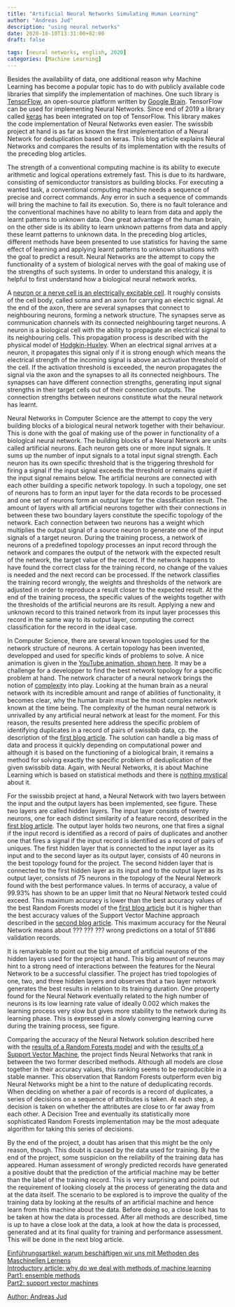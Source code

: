 ```yaml
---
title: "Artificial Neural Networks Simulating Human Learning"
author: "Andreas Jud"
description: "using neural networks"
date: 2020-10-10T13:31:00+02:00
draft: false

tags: [neural networks, english, 2020]
categories: [Machine Learning]
---
```



Besides the availability of data, one additional reason why Machine Learning has become a popular topic has to do with publicly available code libraries that simplify the implementation of machines. One such library is <a href="https://www.tensorflow.org/?hl=en" target="_blank">TensorFlow</a>, an open-source platform written by <a href="https://en.wikipedia.org/wiki/Google_Brain" target="_blank">Google Brain</a>. TensorFlow can be used for implementing Neural Networks. Since end of 2019 a library called <a href="https://keras.io/" target="_blank">keras</a> has been integrated on top of TensorFlow. This library makes the code implementation of Neural Networks even easier. The swissbib project at hand is as far as known the first implementation of a Neural Network for deduplication based on keras. This blog article explains Neural Networks and compares the results of its implementation with the results of the preceding blog articles.

The strength of a conventional computing machine is its ability to execute arithmetic and logical operations extremely fast. This is due to its hardware, consisting of semiconductor transistors as building blocks. For executing a wanted task, a conventional computing machine needs a sequence of precise and correct commands. Any error in such a sequence of commands will bring the machine to fail its execution. So, there is no fault tolerance and the conventional machines have no ability to learn from data and apply the learnt patterns to unknown data. One great advantage of the human brain, on the other side is its ability to learn unknown patterns from data and apply these learnt patterns to unknown data. In the preceding blog articles, different methods have been presented to use statistics for having the same effect of learning and applying learnt patterns to unknown situations with the goal to predict a result. Neural Networks are the attempt to copy the functionality of a system of biological nerves with the goal of making use of the strengths of such systems. In order to understand this analogy, it is helpful to first understand how a biological neural network works.

A <a href="https://en.wikipedia.org/wiki/Neuron" target="_blank">neuron or a nerve cell is an electrically excitable cell</a>. It roughly consists of the cell body, called soma and an axon for carrying an electric signal. At the end of the axon, there are several synapses that connect to neighbouring neurons, forming a network structure. The synapses serve as communication channels with its connected neighbouring target neurons. A neuron is a biological cell with the ability to propagate an electrical signal to its neighbouring cells. This propagation process is described with the physical model of <a href="https://en.wikipedia.org/wiki/Hodgkin-Huxley_model" target="_blank">Hodgkin-Huxley</a>. When an electrical signal arrives at a neuron, it propagates this signal only if it is strong enough which means the electrical strength of the incoming signal is above an activation threshold of the cell. If the activation threshold is exceeded, the neuron propagates the signal via the axon and the synapses to all its connected neighbours. The synapses can have different connection strengths, generating input signal strengths in their target cells out of their connection outputs. The connection strengths between neurons constitute what the neural network has learnt.

Neural Networks in Computer Science are the attempt to copy the very building blocks of a biological neural network together with their behaviour. This is done with the goal of making use of the power in functionality of a biological neural network. The building blocks of a Neural Network are units called artificial neurons. Each neuron gets one or more input signals. It sums up the number of input signals to a total input signal strength. Each neuron has its own specific threshold that is the triggering threshold for firing a signal if the input signal exceeds the threshold or remains quiet if the input signal remains below. The artificial neurons are connected with each other building a specific network topology. In such a topology, one set of neurons has to form an input layer for the data records to be processed and one set of neurons form an output layer for the classification result. The amount of layers with all artificial neurons together with their connections in between these two boundary layers constitute the specific topology of the network. Each connection between two neurons has a weight which multiplies the output signal of a source neuron to generate one of the input signals of a target neuron. During the training process, a network of neurons of a predefined topology processes an input record through the network and compares the output of the network with the expected result of the network, the target value of the record. If the network happens to have found the correct class for the training record, no change of the values is needed and the next record can be processed. If the network classifies the training record wrongly, the weights and thresholds of the network are adjusted in order to reproduce a result closer to the expected result. At the end of the training process, the specific values of the weights together with the thresholds of the artificial neurons are its result. Applying a new and unknown record to this trained network from its input layer processes this record in the same way to its output layer, computing the correct classification for the record in the ideal case.

In Computer Science, there are several known topologies used for the network structure of neurons. A certain topology has been invented, developped and used for specific kinds of problems to solve. A nice animation is given in the <a href="https://www.youtube.com/watch?v=3JQ3hYko51Y" target="_blank">YouTube animation, shown here</a>. It may be a challenge for a developper to find the best network topology for a specific problem at hand. The network character of a neural network brings the notion of <a href="https://en.wikipedia.org/wiki/Complex_system" target="_blank">complexity</a> into play. Looking at the human brain as a neural network with its incredible amount and range of abilities of functionality, it becomes clear, why the human brain must be the most complex network known at the time being. The complexity of the human neural network is unrivalled by any artificial neural network at least for the moment. For this reason, the results presented here address the specific problem of identifying duplicates in a record of pairs of swissbib data, cp. the description of the <a href='/blog/machine_learning/ensemblemethods' target="_blank">first blog article</a>. The solution can handle a big mass of data and process it quickly depending on computational power and although it is based on the functioning of a biological brain, it remains a method for solving exactly the specific problem of deduplication of the given swissbib data. Again, with Neural Networks, it is about Machine Learning which is based on statistical methods and there is <a href='/blog/machine_learning/support_vector_machines' target="_blank">nothing mystical</a> about it.

For the swissbib project at hand, a Neural Network with two layers between the input and the output layers has been implemented, see figure. These two layers are called hidden layers. The input layer consists of twenty neurons, one for each distinct similarity of a feature record, described in the <a href="/blog/machine_learning/ensemblemethods" target="_blank">first blog article</a>. The output layer holds two neurons, one that fires a signal if the input record is identified as a record of pairs of duplicates and another one that fires a signal if the input record is identified as a record of pairs of uniques. The first hidden layer that is connected to the input layer as its input and to the second layer as its output layer, consists of 40 neurons in the best topology found for the project. The second hidden layer that is connected to the first hidden layer as its input and to the output layer as its output layer, consists of 75 neurons in the topology of the Neural Network found with the best performance values. In terms of accuracy, a value of 99.93% has shown to be an upper limit that no Neural Network tested could exceed. This maximum accuracy is lower than the best accuracy values of the best Random Forests model of the <a href='/blog/machine_learning/ensemblemethods/' target="_blank">first blog article</a> but it is higher than the best accuracy values of the Support Vector Machine approach described in the <a href="/blog/machine_learning/support_vector_machines/" target="_blank">second blog article</a>. This maximum accuracy for the Neural Network means about ??? ??? ??? wrong predictions on a total of 51'886 validation records.

It is remarkable to point out the big amount of artificial neurons of the hidden layers used for the project at hand. This big amount of neurons may hint to a strong need of interactions between the features for the Neural Network to be a successful classifier. The project has tried topologies of one, two, and three hidden layers and observes that a two layer network generates the best results in relation to its training duration. One property found for the Neural Network eventually related to the high number of neurons is its low learning rate value of ideally 0.002 which makes the learning process very slow but gives more stability to the network during its learning phase. This is expressed in a slowly converging learning curve during the training process, see figure.

Comparing the accuracy of the Neural Network solution described here with the <a href='/blog/machine_learning/ensemblemethods/' target="_blank">results of a Random Forests model</a> and with the <a href='/blog/machine_learning/support_vector_machines/' target="_blank">results of a Support Vector Machine</a>, the project finds Neural Networks that rank in between the two former described methods. Although all models are close together in their accuracy values, this ranking seems to be reproducible in a stable manner. This observation that Random Forests outperform even big Neural Networks might be a hint to the nature of deduplicating records. When deciding on whether a pair of records is a record of duplicates, a series of decisions on a sequence of attributes is taken. At each step, a decision is taken on whether the attributes are close to or far away from each other. A Decision Tree and eventually its statistically more sophisticated Random Forests implementation may be the most adequate algorithm for taking this series of decisions.

By the end of the project, a doubt has arisen that this might be the only reason, though. This doubt is caused by the data used for training. By the end of the project, some suspicion on the reliability of the training data has appeared. Human assessment of wrongly predicted records have generated a positive doubt that the prediction of the artificial machine may be better than the label of the training record. This is very surprising and points out the requirement of looking closely at the process of generating the data and at the data itself. The scenario to be explored is to improve the quality of the training data by looking at the results of an artificial machine and hence learn from this machine about the data. Before doing so, a close look has to be taken at how the data is processed. After all methods are described, time is up to have a close look at the data, a look at how the data is processed, generated and at its final quality for training and performance assessment. This will be done in the next blog article.


[Einführungsartikel: warum beschäftigen wir uns mit Methoden des Maschinellen Lernens](/blog/machine_learning/background_de)  
[Introductory article: why do we deal with methods of machine learning](/blog/machine_learning/background_en)  
[Part1: ensemble methods](/blog/machine_learning/ensemblemethods)  
[Part2: support vector machines](/blog/machine_learning/support_vector_machines)


<a href="https://www.linkedin.com/in/andreas-jud-2a39a770/" target="_blank">Author: Andreas Jud</a>
